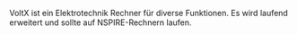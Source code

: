 VoltX ist ein Elektrotechnik Rechner für diverse Funktionen. Es wird laufend erweitert und sollte auf NSPIRE-Rechnern laufen.
